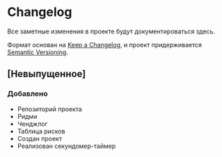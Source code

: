 # Changelog

Все заметные изменения в проекте будут документироваться здесь.

Формат основан на [Keep a Changelog](https://keepachangelog.com/),
и проект придерживается [Semantic Versioning](https://semver.org/).

## [Невыпущенное]
### Добавлено
- Репозиторий проекта
- Ридми
- Ченджлог
- Таблица рисков
- Создан проект
- Реализован секундомер-таймер
